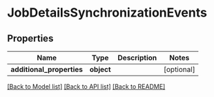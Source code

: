 # JobDetailsSynchronizationEvents

## Properties
Name | Type | Description | Notes
------------ | ------------- | ------------- | -------------
**additional_properties** | **object** |  | [optional] 

[[Back to Model list]](../README.md#documentation-for-models) [[Back to API list]](../README.md#documentation-for-api-endpoints) [[Back to README]](../README.md)


